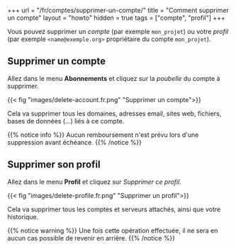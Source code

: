 +++
url = "/fr/comptes/supprimer-un-compte/"
title = "Comment supprimer un compte"
layout = "howto"
hidden = true
tags = ["compte", "profil"]
+++

Vous pouvez supprimer un _compte_ (par exemple `mon_projet`) ou votre _profil_ (par exemple `<name@exemple.org>` propriétaire du compte `mon_projet`).

## Supprimer un compte 

Allez dans le menu **Abonnements** et cliquez sur la _poubelle_ du compte à supprimer.

{{< fig "images/delete-account.fr.png" "Supprimer un compte">}}

Cela va supprimer tous les domaines, adresses email, sites web, fichiers, bases de données (...) liés à ce compte.

{{% notice info %}}
Aucun remboursement n'est prévu lors d'une suppression avant échéance.
{{% /notice %}}

## Supprimer son profil

Allez dans le menu **Profil** et cliquez sur _Supprimer ce profil_.

{{< fig "images/delete-profile.fr.png" "Supprimer un profil">}}

Cela va supprimer tous les comptes et serveurs attachés, ainsi que votre historique.

{{% notice warning %}}
Une fois cette opération effectuée, il ne sera en aucun cas possible de revenir en arrière.
{{% /notice %}}
